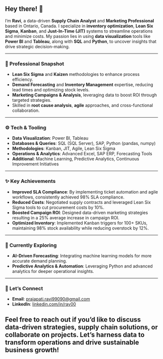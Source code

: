 ## Hey there! 👋
I’m **Ravi**, a data-driven **Supply Chain Analyst** and **Marketing Professional** based in Ontario, Canada. I specialize in **inventory optimization**, **Lean Six Sigma**, **Kanban**, and **Just-In-Time (JIT)** systems to streamline operations and minimize costs. My passion lies in using **data visualization** tools like **Power BI** and **Tableau**, along with **SQL** and **Python**, to uncover insights that drive strategic decision-making.

---

### 💼 Professional Snapshot
- **Lean Six Sigma** and **Kaizen** methodologies to enhance process efficiency.  
- **Demand Forecasting** and **Inventory Management** expertise, reducing lead times and optimizing stock levels.  
- **Marketing Campaigns & Analysis**, leveraging data to boost ROI through targeted strategies.  
- Skilled in **root cause analysis**, **agile** approaches, and cross-functional collaboration.

---

### ⚙️ Tech & Tooling
- **Data Visualization**: Power BI, Tableau  
- **Databases & Queries**: SQL (SQL Server), SAP, Python (pandas, numpy)  
- **Methodologies**: Kanban, JIT, Agile, Lean Six Sigma  
- **Operations & Analytics**: Advanced Excel, SAP ERP, Forecasting Tools  
- **Additional**: Machine Learning, Predictive Analytics, Continuous Improvement Initiatives

---

### ✨ Key Achievements
- **Improved SLA Compliance**: By implementing ticket automation and agile workflows, consistently achieved 98% SLA compliance.  
- **Reduced Costs**: Negotiated supply contracts and leveraged Lean Six Sigma tools to cut procurement costs by 10%.  
- **Boosted Campaign ROI**: Designed data-driven marketing strategies resulting in a 25% average increase in campaign ROI.  
- **Optimized Inventory**: Implemented Kanban triggers for 100+ SKUs, maintaining 98% stock availability while reducing overstock by 12%.

---

### 🌱 Currently Exploring
- **AI-Driven Forecasting**: Integrating machine learning models for more accurate demand planning.  
- **Predictive Analytics & Automation**: Leveraging Python and advanced analytics for deeper operational insights.

---

### 🎯 Let’s Connect
- **Email**: [prajapati.ravi99090@gmail.com](mailto:prajapati.ravi99090@gmail.com)  
- **LinkedIn**: [linkedin.com/in/rav00](https://www.linkedin.com/in/rav00/)  

Feel free to reach out if you’d like to discuss **data-driven strategies**, **supply chain solutions**, or **collaborate on projects**. Let’s harness data to transform operations and drive sustainable business growth!
-
<!---![IMG_4756](https://github.com/user-attachments/assets/57276353-d36a-4099-838c-0adef0c615fe)

rav00-cloud/rav00-cloud is a ✨ special ✨ repository because its `README.md` (this file) appears on your GitHub profile.
You can click the Preview link to take a look at your changes.
--->
